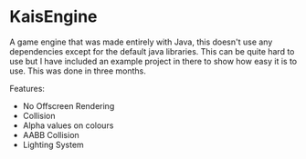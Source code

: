 # KaisEngine
A game engine that was made entirely with Java, this doesn't use any dependencies except for the default java libraries. This can be quite hard to use but I have included an example project in there to show how easy it is to use. This was done in three months.

Features:
- No Offscreen Rendering
- Collision
- Alpha values on colours
- AABB Collision
- Lighting System
